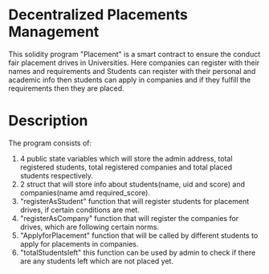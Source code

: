 # Decentralized Placements Management
This solidity program "Placement" is a smart contract to ensure the conduct fair placement drives in Universities. Here companies can register with their names and requirements and Students can reqister with their personal and academic info then students can apply in companies and if they fulfill the requirements then they are placed.

# Description
The program consists of:
1. 4 public state variables which will store the admin address, total registered students, total registered companies and total placed students respectively.
2. 2 struct that will store info about students(name, uid and score) and companies(name amd required_score).
3. "registerAsStudent" function that will register students for placement drives, if certain conditions are met.
4. "registerAsCompany" function that will register the companies for drives, which are following certain norms.
5. "ApplyforPlacement" function that will be called by different students to apply for placements in companies.
6. "totalStudentsleft" this function can be used by admin to check if there are any students left which are not placed yet.
   
